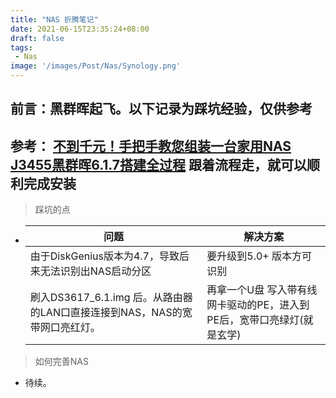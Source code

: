 ```yaml
---
title: "NAS 折腾笔记"
date: 2021-06-15T23:35:24+08:00
draft: false
tags:
 - Nas
image: '/images/Post/Nas/Synology.png'
---
```



## 前言：黑群晖起飞。以下记录为踩坑经验，仅供参考
<!--more-->

## 参考： [不到千元！手把手教您组装一台家用NAS J3455黑群晖6.1.7搭建全过程](https://post.smzdm.com/p/ag82zdd3/) 跟着流程走，就可以顺利完成安装

> 踩坑的点

  - |问题| 解决方案|
    |-|-|
    |由于DiskGenius版本为4.7，导致后来无法识别出NAS启动分区|要升级到5.0+ 版本方可识别|
    |刷入DS3617_6.1.img 后。从路由器的LAN口直接连接到NAS，NAS的宽带网口亮红灯。|再拿一个U盘 写入带有线网卡驱动的PE，进入到PE后，宽带口亮绿灯(就是玄学)|

> 如何完善NAS
- 待续。